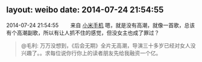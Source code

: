 layout: weibo
date: 2014-07-24 21:54:55
---
2014-07-24 21:54:55  &nbsp;&nbsp;&nbsp;&nbsp;&nbsp;&nbsp; 来自 <a href="http://app.weibo.com/t/feed/22zMnn" rel="nofollow">小米手机</a>
嗯，就是没有高潮，就像一首歌，总该有个高潮副歌，所以有让人抓不住的感觉，但没女主也成了罪过？
>  @毛利: 万万没想到，《后会无期》全片无高潮，导演三十多岁已经对女人没兴趣了。。求每位说你行你上的读者朋友先给我融资一个亿。 ​​​
